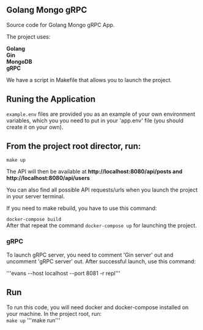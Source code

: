 <div align="left">
  
## Golang Mongo gRPC     
Source code for  Golang Mongo gRPC App.

The project uses:

**Golang    
Gin  
MongoDB  
gRPC**

We have a script in Makefile that allows you to launch the project.

## Runing the Application

  
`example.env` files are provided you as an example of your own environment variables, which you you need to put in your 'app.env' file (you should create it on your own). 


## From the project root director, run:

```make up```

The API will then be available at  **http://localhost:8080/api/posts and http://localhost:8080/api/users**

You can also find all possible API requests/urls when you launch the project in your server terminal. 

If you need to make rebuild, you have to use this command:

```docker-compose build```      
After that repeat the command ```docker-compose up``` for launching the project.


### gRPC

To launch gRPC server, you need to comment 'Gin server' out and uncomment 'gRPC server' out. After successful launch,
use this command:

'''evans --host localhost --port 8081 -r repl'''

## Run

To run this code, you will need docker and docker-compose installed on your machine. In the project root, run:  
```make up```
'''make run'''

</div>
